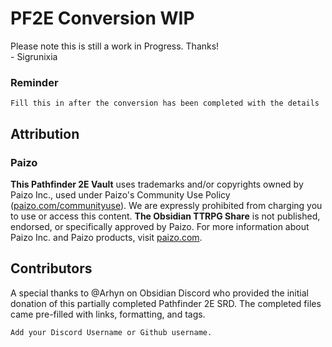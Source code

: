 # PF2E Conversion WIP

Please note this is still a work in Progress. Thanks!  
 \- Sigrunixia

### Reminder

`Fill this in after the conversion has been completed with the details`

## Attribution

### Paizo

__This Pathfinder 2E Vault__ uses trademarks and/or copyrights owned by Paizo Inc., used under Paizo's Community Use Policy ([paizo.com/communityuse](http://paizo.com/communityuse)). We are expressly prohibited from charging you to use or access this content. __The Obsidian TTRPG Share__ is not published, endorsed, or specifically approved by Paizo. For more information about Paizo Inc. and Paizo products, visit [paizo.com](http://paizo.com/).

## Contributors

A special thanks to @Arhyn on Obsidian Discord who provided the initial donation of this partially completed Pathfinder 2E SRD. The completed files came pre-filled with links, formatting, and tags.

`Add your Discord Username or Github username.`

